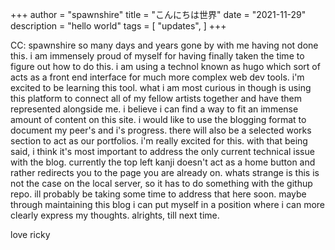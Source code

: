 +++
author = "spawnshire"
title = "こんにちは世界"
date = "2021-11-29"
description = "hello world"
tags = [
    "updates",
]
+++

CC: spawnshire
so many days and years gone by with me having not done this. i am immensely proud of myself for having finally taken the time to figure out how to do this. i am using a technol known as hugo which sort of acts as a front end interface for much more complex web dev tools. i'm excited to be learning this tool. what i am most curious in though is using this platform to connect all of my fellow artists together and have them represented alongside me. i believe i can find a way to fit an immense amount of content on this site. i would like to use the blogging format to document my peer's and i's progress. there will also be a selected works section to act as our portfolios. i'm really excited for this. with that being said, i think it's most important to address the only current technical issue with the blog. currently the top left kanji doesn't act as a home button and rather redirects you to the page you are already on. whats strange is this is not the case on the local server, so it has to do something with the githup repo. ill probably be taking some time to address that here soon. maybe through maintaining this blog i can put myself in a position where i can more clearly express my thoughts. alrights, till next time.

love ricky
